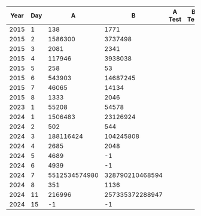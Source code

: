 |Year|Day|A|B|A Test|B Test|
|----|---|-|-|------|------|
|2015|1|138|1771||
|2015|2|1586300|3737498||
|2015|3|2081|2341||
|2015|4|117946|3938038||
|2015|5|258|53||
|2015|6|543903|14687245||
|2015|7|46065|14134||
|2015|8|1333|2046||
|2023|1|55208|54578||
|2024|1|1506483|23126924||
|2024|2|502|544||
|2024|3|188116424|104245808||
|2024|4|2685|2048||
|2024|5|4689|-1||
|2024|6|4939|-1||
|2024|7|5512534574980|328790210468594||
|2024|8|351|1136||
|2024|11|216996|257335372288947||
|2024|15|-1|-1||
